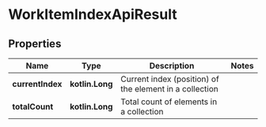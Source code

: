 
# WorkItemIndexApiResult

## Properties
| Name | Type | Description | Notes |
| ------------ | ------------- | ------------- | ------------- |
| **currentIndex** | **kotlin.Long** | Current index (position) of the element in a collection |  |
| **totalCount** | **kotlin.Long** | Total count of elements in a collection |  |



